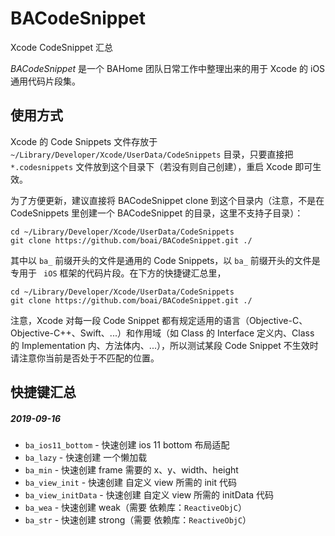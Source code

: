 # BACodeSnippet
Xcode  CodeSnippet 汇总

*BACodeSnippet* 是一个 BAHome 团队日常工作中整理出来的用于 Xcode 的 iOS 通用代码片段集。

## 使用方式

Xcode 的 Code Snippets 文件存放于 `~/Library/Developer/Xcode/UserData/CodeSnippets` 目录，只要直接把 `*.codesnippets` 文件放到这个目录下（若没有则自己创建），重启 Xcode 即可生效。

为了方便更新，建议直接将  BACodeSnippet clone 到这个目录内（注意，不是在 CodeSnippets 里创建一个 BACodeSnippet 的目录，这里不支持子目录）：

```
cd ~/Library/Developer/Xcode/UserData/CodeSnippets
git clone https://github.com/boai/BACodeSnippet.git ./
```

其中以 `ba_` 前缀开头的文件是通用的 Code Snippets，以 `ba_` 前缀开头的文件是专用于 ` iOS` 框架的代码片段。在下方的快捷键汇总里，

```
cd ~/Library/Developer/Xcode/UserData/CodeSnippets
git clone https://github.com/boai/BACodeSnippet.git ./
```

注意，Xcode 对每一段 Code Snippet 都有规定适用的语言（Objective-C、Objective-C++、Swift、...）和作用域（如 Class 的 Interface 定义内、Class 的 Implementation 内、方法体内、...），所以测试某段 Code Snippet 不生效时请注意你当前是否处于不匹配的位置。

## 快捷键汇总



##### 2019-09-16 

* `ba_ios11_bottom` - 快速创建 ios 11 bottom 布局适配
* `ba_lazy` - 快速创建 一个懒加载
* `ba_min` - 快速创建 frame 需要的 x、y、width、height
* `ba_view_init` - 快速创建 自定义 view 所需的 init 代码
* `ba_view_initData` - 快速创建 自定义 view 所需的 initData 代码
* `ba_wea` - 快速创建 weak（需要 依赖库：`ReactiveObjC`）
* `ba_str` - 快速创建 strong（需要 依赖库：`ReactiveObjC`）